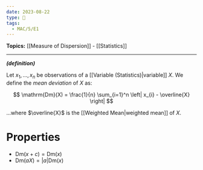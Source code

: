 ```yaml
---
date: 2023-08-22
type: 🧠
tags:
  - MAC/5/E1
---
```


**Topics:** [[Measure of Dispersion]] - [[Statistics]]

---

_**(definition)**_

Let $x_{1}, \dots, x_{n}$ be observations of a [[Variable (Statistics)|variable]] $X$. We define the _mean deviation_ of $X$ as:

$$
\mathrm{Dm}(X) = \frac{1}{n} \sum_{i=1}^n \left| x_{i} - \overline{X} \right|
$$

…where $\overline{X}$ is the [[Weighted Mean|weighted mean]] of $X$.

# Properties

- $\mathrm{Dm}(x+c) = \mathrm{Dm}(x)$
- $\mathrm{Dm}(aX) = |a| \mathrm{Dm}(x)$

